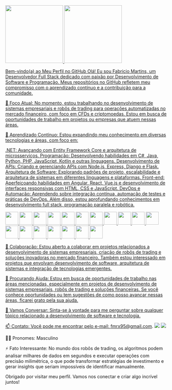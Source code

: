 <div>
<a href="https://github.com/fmrx95">
<img loading="lazy" height="180em" src="https://github-readme-stats.vercel.app/api/top-langs/?username=Fabricio-Martins&layout=compact&langs_count=7&theme=dracula"/>
<img loading="lazy" height="180em" src="https://github-readme-stats.vercel.app/api?username=fmrx95&show_icons=true&theme=dracula&include_all_commits=true&count_private=true"/>
</div>

Bem-vindo(a) ao Meu Perfil no GitHub
Olá! Eu sou Fabricio Martins, um Desenvolvedor Full Stack dedicado com paixão por Desenvolvimento de Software e Programação. Meus repositórios no GitHub refletem meu compromisso com o aprendizado contínuo e a contribuição para a comunidade.

🔭 Foco Atual: No momento, estou trabalhando no desenvolvimento de sistemas empresariais e robôs de trading para operações automatizadas no mercado financeiro, com foco em CFDs e criptomoedas. Estou em busca de oportunidades de trabalho em projetos ou empresas que atuem nessas áreas.

🌱 Aprendizado Contínuo: Estou expandindo meu conhecimento em diversas tecnologias e áreas, com foco em:

.NET: Avançando com Entity Framework Core e arquitetura de microsserviços.
Programação: Desenvolvendo habilidades em C#, Java, Python, PHP, JavaScript, Kotlin e outras linguagens.
Desenvolvimento de APIs: Criando e gerenciando APIs com Node.js, Express, Django e Flask.
Arquitetura de Software: Explorando padrões de projeto, escalabilidade e arquitetura de sistemas em diferentes linguagens e plataformas.
Front-end: Aperfeiçoando habilidades em Angular, React, Vue.js e desenvolvimento de interfaces responsivas com HTML, CSS e JavaScript.
DevOps e Automação: Aprendendo sobre integração contínua, automação de testes e práticas de DevOps.
Além disso, estou aprofundando conhecimentos em desenvolvimento full stack, programação paralela e robótica.

<img src="https://cdn.jsdelivr.net/gh/devicons/devicon@latest/icons/angular/angular-original.svg" width="40" height="40"/> <img src="https://cdn.jsdelivr.net/gh/devicons/devicon@latest/icons/apache/apache-original-wordmark.svg"  width="40" height="40"/>
<img src="https://cdn.jsdelivr.net/gh/devicons/devicon@latest/icons/azuresqldatabase/azuresqldatabase-original.svg" width="40" height="40"/> <img src="https://cdn.jsdelivr.net/gh/devicons/devicon@latest/icons/cplusplus/cplusplus-original.svg" width="40" height="40"/>
<img src="https://cdn.jsdelivr.net/gh/devicons/devicon@latest/icons/csharp/csharp-original.svg" width="40" height="40"/> <img src="https://cdn.jsdelivr.net/gh/devicons/devicon@latest/icons/docker/docker-original-wordmark.svg" width="40" height="40"/>
<img src="https://cdn.jsdelivr.net/gh/devicons/devicon@latest/icons/github/github-original-wordmark.svg" width="40" height="40"/> <img src="https://cdn.jsdelivr.net/gh/devicons/devicon@latest/icons/google/google-original-wordmark.svg"  width="40" height="40"/>
<img src="https://cdn.jsdelivr.net/gh/devicons/devicon@latest/icons/html5/html5-original-wordmark.svg" width="40" height="40"/> <img src="https://cdn.jsdelivr.net/gh/devicons/devicon@latest/icons/java/java-original-wordmark.svg" width="40" height="40"/>
<img src="https://cdn.jsdelivr.net/gh/devicons/devicon@latest/icons/javascript/javascript-original.svg"  width="40" height="40"/> <img src="https://cdn.jsdelivr.net/gh/devicons/devicon@latest/icons/jupyter/jupyter-original-wordmark.svg" width="40" height="40" />
<img src="https://cdn.jsdelivr.net/gh/devicons/devicon@latest/icons/kubernetes/kubernetes-original-wordmark.svg" width="40" height="40"/> <img src="https://cdn.jsdelivr.net/gh/devicons/devicon@latest/icons/linux/linux-original.svg" width="40" height="40"/>
<img src="https://cdn.jsdelivr.net/gh/devicons/devicon@latest/icons/mysql/mysql-original-wordmark.svg" width="40" height="40"/> <img src="https://cdn.jsdelivr.net/gh/devicons/devicon@latest/icons/php/php-original.svg" width="40" height="40"/>
<img src="https://cdn.jsdelivr.net/gh/devicons/devicon@latest/icons/postgresql/postgresql-original-wordmark.svg" width="40" height="40"/> <img src="https://cdn.jsdelivr.net/gh/devicons/devicon@latest/icons/python/python-original-wordmark.svg" width="40" height="40"/>

          
          
          
          
          
          
          
          
          
          
          
          
          
          

      
          
          
          


👯 Colaboração: Estou aberto a colaborar em projetos relacionados a desenvolvimento de sistemas empresariais, criação de robôs de trading e soluções inovadoras no mercado financeiro. Também estou interessado em projetos que envolvam desenvolvimento de software, arquitetura de sistemas e integração de tecnologias emergentes.


🤝 Procurando Ajuda: Estou em busca de oportunidades de trabalho nas áreas mencionadas, especialmente em projetos de desenvolvimento de sistemas empresariais, robôs de trading e soluções financeiras. Se você conhece oportunidades ou tem sugestões de como posso avançar nessas áreas, ficarei grato pela sua ajuda.

💬 Vamos Conversar: Sinta-se à vontade para me perguntar sobre qualquer tópico relacionado a desenvolvimento de software e tecnologia.

📫 Contato: Você pode me encontrar pelo e-mail: fmrx95@gmail.com. <a href = "mailto:fmrx95@gmail.com"><img loading="lazy" src="https://img.shields.io/badge/Gmail-D14836?style=for-the-badge&logo=gmail&logoColor=white" target="_blank"></a> <a href="https://www.linkedin.com/in/fabricio-martins-4b8b45266/" target="_blank"><img loading="lazy" src="https://img.shields.io/badge/-LinkedIn-%230077B5?style=for-the-badge&logo=linkedin&logoColor=white" target="_blank"></a>

🧑‍💼 Pronomes: Masculino

⚡ Fato Interessante: No mundo dos robôs de trading, os algoritmos podem analisar milhares de dados em segundos e executar operações com precisão milimétrica, o que pode transformar estratégias de investimento e gerar insights que seriam impossíveis de identificar manualmente.

Obrigado por visitar meu perfil. Vamos nos conectar e criar algo incrível juntos!

